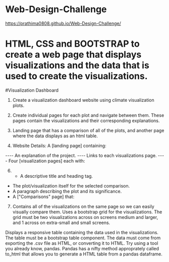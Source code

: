 # Web-Design-Challenge                        
https://prathima0808.github.io/Web-Design-Challenge/

# HTML, CSS and BOOTSTRAP to create a web page that displays visualizations and the data that is used to create the visualizations.

#Visualization Dashboard

1. Create a visualization dashboard website using climate visualization plots.

2. Create individual pages for each plot and navigate between them. These pages contain the visualizations and      their corresponding explanations.

3. Landing page that has a comparison of all of the plots, and another page where the data displays as an html table.

5. Website Details:
A [landing page] containing:

---- An explanation of the project.
---- Links to each visualizations page.
---- Four [visualization pages] each with:

6. - A descriptive title and heading tag.
  - The plot/visualization itself for the selected comparison.
  - A paragraph describing the plot and its significance.
  - A ["Comparisons" page] that:

7. Contains all of the visualizations on the same page so we can easily visually compare them.
   Uses a bootstrap grid for the visualizations.
   The grid must be two visualizations across on screens medium and larger, and 1 across on extra-small and small screens.
    

Displays a responsive table containing the data used in the visualizations.
The table must be a bootstrap table component.
The data must come from exporting the .csv file as HTML, or converting it to HTML. Try using a tool you already know, pandas. Pandas has a nifty method approprately called to_html that allows you to generate a HTML table from a pandas dataframe. 
